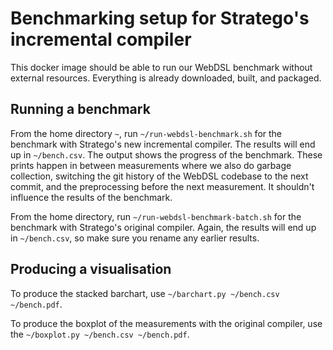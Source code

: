 # Benchmarking setup for Stratego's incremental compiler

This docker image should be able to run our WebDSL benchmark without external resources. Everything is already downloaded, built, and packaged. 

## Running a benchmark

From the home directory `~`, run `~/run-webdsl-benchmark.sh` for the benchmark with Stratego's new incremental compiler. The results will end up in `~/bench.csv`. The output shows the progress of the benchmark. These prints happen in between measurements where we also do garbage collection, switching the git history of the WebDSL codebase to the next commit, and the preprocessing before the next measurement. It shouldn't influence the results of the benchmark. 

From the home directory, run `~/run-webdsl-benchmark-batch.sh` for the benchmark with Stratego's original compiler. Again, the results will end up in `~/bench.csv`, so make sure you rename any earlier results. 

## Producing a visualisation

To produce the stacked barchart, use `~/barchart.py ~/bench.csv ~/bench.pdf`. 

To produce the boxplot of the measurements with the original compiler, use the `~/boxplot.py ~/bench.csv ~/bench.pdf`.
